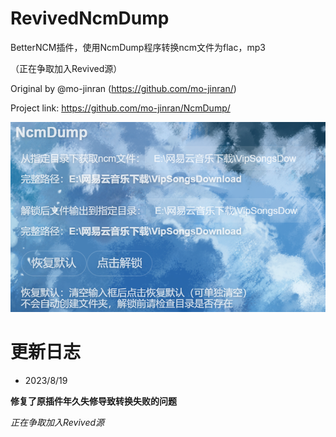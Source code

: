 # RevivedNcmDump

BetterNCM插件，使用NcmDump程序转换ncm文件为flac，mp3

（正在争取加入Revived源）

Original by @mo-jinran (https://github.com/mo-jinran/)

Project link: https://github.com/mo-jinran/NcmDump/

![preview](preview.png)

# 更新日志

- 2023/8/19

**修复了原插件年久失修导致转换失败的问题**

*正在争取加入Revived源*
